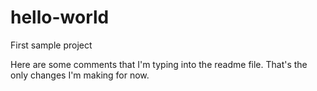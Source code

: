 # hello-world
First sample project

Here are some comments that I'm typing into the readme file.
That's the only changes I'm making for now.
